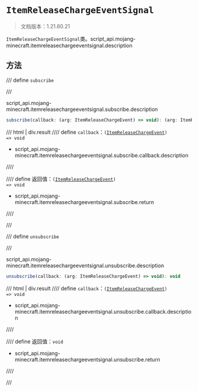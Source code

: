# `ItemReleaseChargeEventSignal`

> 文档版本：1.21.60.21

`ItemReleaseChargeEventSignal`类。script_api.mojang-minecraft.itemreleasechargeeventsignal.description

## 方法

/// define
`subscribe`


///

script_api.mojang-minecraft.itemreleasechargeeventsignal.subscribe.description

```js
subscribe(callback: (arg: ItemReleaseChargeEvent) => void): (arg: ItemReleaseChargeEvent) => void
```

/// html | div.result
//// define
`callback`：<code>(<a href="../itemreleasechargeevent/">ItemReleaseChargeEvent</a>) =&gt; void</code>

- script_api.mojang-minecraft.itemreleasechargeeventsignal.subscribe.callback.description


////

//// define
返回值：<code>(<a href="../itemreleasechargeevent/">ItemReleaseChargeEvent</a>) =&gt; void</code>

- script_api.mojang-minecraft.itemreleasechargeeventsignal.subscribe.return


////

///


/// define
`unsubscribe`


///

script_api.mojang-minecraft.itemreleasechargeeventsignal.unsubscribe.description

```js
unsubscribe(callback: (arg: ItemReleaseChargeEvent) => void): void
```

/// html | div.result
//// define
`callback`：<code>(<a href="../itemreleasechargeevent/">ItemReleaseChargeEvent</a>) =&gt; void</code>

- script_api.mojang-minecraft.itemreleasechargeeventsignal.unsubscribe.callback.description


////

//// define
返回值：`void`

- script_api.mojang-minecraft.itemreleasechargeeventsignal.unsubscribe.return


////

///


